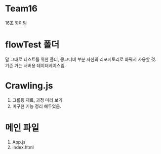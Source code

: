 # Team16
16조 화이팅

# flowTest 폴더
말 그대로 테스트를 위한 폴더, 몽고디비 부분 자신의 리포지토리로 바꿔서 사용할 것.
기존 거는 서버용 데이터베이스임.

# Crawling.js
1. 크롤링 재료, 과정 미리 보기.
2. 미구현 기능 정리 해두었음.

# 메인 파일
1. App.js
2. index.html

